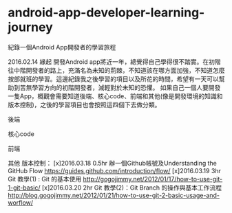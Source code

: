 # android-app-developer-learning-journey
紀錄一個Android App開發者的學習旅程

2016.02.14 緣起
    開發Android app將近一年，總覺得自己學得很不踏實。在初階往中階開發者的路上，充滿名為未知的荊棘，不知道該在哪方面加強，不知道怎麼按部就班的學習。這邊紀錄我之後學習的項目以及所花的時間，希望有一天可以幫助到苦無學習方向的初階開發者，減輕對於未知的恐懼。
    如果自己一個人要開發一隻App，概觀會需要知道後端、核心code、前端和其他(像是開發環境的知識和版本控制)，之後的學習項目也會按照這四個下去做分類。
    
後端

核心code

前端

其他
  版本控制：
  [x]2016.03.18 0.5hr 辦一個Github帳號及Understanding the GitHub Flow
    https://guides.github.com/introduction/flow/
  [x]2016.03.19 3hr Git 教學(1) : Git 的基本使用
    http://gogojimmy.net/2012/01/17/how-to-use-git-1-git-basic/
  [x]2016.03.20 2hr Git 教學(2)：Git Branch 的操作與基本工作流程
    http://blog.gogojimmy.net/2012/01/21/how-to-use-git-2-basic-usage-and-worflow/
